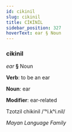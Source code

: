 ```yaml
---
id: cikinil
slug: cikinil
title: CİKİNİL
sidebar_position: 327
hoverText: ear § Noun
---
```


### cikinil

*ear* **§** Noun

**Verb**: to be an ear

**Noun**: ear

**Modifier**: ear-related

Tzotzil chikinil /'ʰi.kʰi.nil/

*Mayan Language Family*